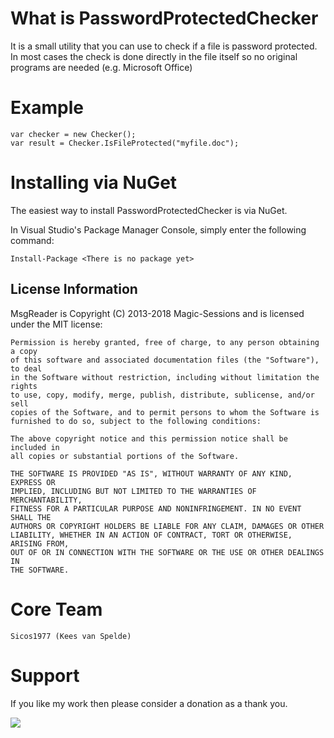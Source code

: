 What is PasswordProtectedChecker
=========

It is a small utility that you can use to check if a file is password protected. In most cases the check is done
directly in the file itself so no original programs are needed (e.g. Microsoft Office)

Example
============
```
var checker = new Checker();
var result = Checker.IsFileProtected("myfile.doc");
```

Installing via NuGet
====================

The easiest way to install PasswordProtectedChecker is via NuGet.

In Visual Studio's Package Manager Console, simply enter the following command:

    Install-Package <There is no package yet>


## License Information

MsgReader is Copyright (C) 2013-2018 Magic-Sessions and is licensed under the MIT license:

    Permission is hereby granted, free of charge, to any person obtaining a copy
    of this software and associated documentation files (the "Software"), to deal
    in the Software without restriction, including without limitation the rights
    to use, copy, modify, merge, publish, distribute, sublicense, and/or sell
    copies of the Software, and to permit persons to whom the Software is
    furnished to do so, subject to the following conditions:

    The above copyright notice and this permission notice shall be included in
    all copies or substantial portions of the Software.

    THE SOFTWARE IS PROVIDED "AS IS", WITHOUT WARRANTY OF ANY KIND, EXPRESS OR
    IMPLIED, INCLUDING BUT NOT LIMITED TO THE WARRANTIES OF MERCHANTABILITY,
    FITNESS FOR A PARTICULAR PURPOSE AND NONINFRINGEMENT. IN NO EVENT SHALL THE
    AUTHORS OR COPYRIGHT HOLDERS BE LIABLE FOR ANY CLAIM, DAMAGES OR OTHER
    LIABILITY, WHETHER IN AN ACTION OF CONTRACT, TORT OR OTHERWISE, ARISING FROM,
    OUT OF OR IN CONNECTION WITH THE SOFTWARE OR THE USE OR OTHER DEALINGS IN
    THE SOFTWARE.

Core Team
=========
    Sicos1977 (Kees van Spelde)

Support
=======
If you like my work then please consider a donation as a thank you.

<a href="https://www.paypal.com/cgi-bin/webscr?cmd=_s-xclick&hosted_button_id=NS92EXB2RDPYA" target="_blank"><img src="https://www.paypalobjects.com/en_US/i/btn/btn_donate_LG.gif" /></a>
